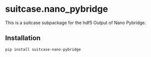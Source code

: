 # suitcase.nano_pybridge

This is a suitcase subpackage for the hdf5 Output of Nano Pybridge.

## Installation

```
pip install suitcase-nano-pybridge
```
